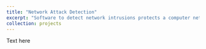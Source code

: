 ```yaml
---
title: "Network Attack Detection"
excerpt: "Software to detect network intrusions protects a computer network from unauthorised users, including perhaps insiders. The KDD dataset from the 1999 DARPA Intrusion Detection Evaluation Program competition contains roughly 5 million network connection request fingerprints split into 4 broad categories (DoS, R2L, U2R and probing attacks) which can be further sub-divided into 23 forms of attack. Using a standard sequential neural network with 3 hidden layers, a model was trained with a supervised learning framework in a client-server architecture to detect melicious network requests with 99.99% accuracy.<br/><img src='/images/projects/network_attack_detection/excerpt.png'>"
collection: projects
---
```


Text here
